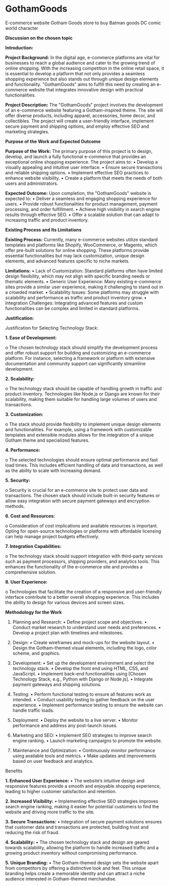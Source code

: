 # GothamGoods
E-commerce website Gotham Goods store to buy Batman goods DC comic world character

**Discussion on the chosen topic**

**Introduction:** 

**Project Background:** 
In the digital age, e-commerce platforms are vital for businesses to reach a global audience and cater to the growing trend of online shopping. With the increasing competition in the online retail space, it is essential to develop a platform that not only provides a seamless shopping experience but also stands out through unique design elements and functionality. "GothamGoods" aims to fulfill this need by creating an e-commerce website that integrates innovative design with practical functionalities.

**Project Description:** 
The "GothamGoods" project involves the development of an e-commerce website featuring a Gotham-inspired theme. The site will offer diverse products, including apparel, accessories, home decor, and collectibles. The project will create a user-friendly interface, implement secure payment and shipping options, and employ effective SEO and marketing strategies.

**Purpose of the Work and Expected Outcome**

**Purpose of the Work:** 
The primary purpose of this project is to design, develop, and launch a fully functional e-commerce that provides an exceptional online shopping experience. The project aims to:
  •	Develop a visually appealing and intuitive user interface.
  •	Ensure secure transactions and reliable shipping options.
  •	Implement effective SEO practices to enhance website visibility.
  •	Create a platform that meets the needs of both users and administrators.

**Expected Outcome:** 
Upon completion, the "GothamGoods" website is expected to:
  •	Deliver a seamless and engaging shopping experience for users.
  •	Provide robust functionalities for product management, payment processing, and order fulfillment.
  •	Achieve high visibility in search engine results through effective SEO.
  •	Offer a scalable solution that can adapt to increasing traffic and product inventory.


**Existing Process and Its Limitations**

**Existing Process:**
Currently, many e-commerce websites utilize standard templates and platforms like Shopify, WooCommerce, or Magento, which offer pre-built solutions for online shopping. These platforms provide essential functionalities but may lack customization, unique design elements, and advanced features specific to niche markets.


**Limitations:**
  •	Lack of Customization: Standard platforms often have limited design flexibility, which may not align with specific branding needs or thematic elements.
  •	Generic User Experience: Many existing e-commerce sites provide a similar user experience, making it challenging to stand out in a crowded market.
  •	Scalability Issues: Some platforms may struggle with scalability and performance as traffic and product inventory grow.
  •	Integration Challenges: Integrating advanced features and custom functionalities can be complex and limited in standard platforms.


**Justification:** 

Justification for Selecting Technology Stack:

**1.	Ease of Development:**

o	The chosen technology stack should simplify the development process and offer robust support for building and customizing an e-commerce platform. For instance, selecting a framework or platform with extensive documentation and community support can significantly streamline development.

**2.	Scalability:**

o	The technology stack should be capable of handling growth in traffic and product inventory. Technologies like Node.js or Django are known for their scalability, making them suitable for handling large volumes of users and transactions.

**3.	Customization:**

o	The stack should provide flexibility to implement unique design elements and functionalities. For example, using a framework with customizable templates and extensible modules allows for the integration of a unique Gotham theme and specialized features.

**4.	Performance:**

o	The selected technologies should ensure optimal performance and fast load times. This includes efficient handling of data and transactions, as well as the ability to scale with increasing demand.

**5.	Security:**

o	Security is crucial for an e-commerce site to protect user data and transactions. The chosen stack should include built-in security features or allow easy integration with secure payment gateways and encryption methods.

**6.	Cost and Resources:**

o	Consideration of cost implications and available resources is important. Opting for open-source technologies or platforms with affordable licensing can help manage project budgets effectively.

**7.	Integration Capabilities:**

o	The technology stack should support integration with third-party services such as payment processors, shipping providers, and analytics tools. This enhances the functionality of the e-commerce site and provides a comprehensive solution.

**8.	User Experience:**

o	Technologies that facilitate the creation of a responsive and user-friendly interface contribute to a better overall shopping experience. This includes the ability to design for various devices and screen sizes.

**Methodology for the Work** 

1. Planning and Research:
  •	Define project scope and objectives.
  •	Conduct market research to understand user needs and preferences.
  •	Develop a project plan with timelines and milestones.

2. Design:
  •	Create wireframes and mock-ups for the website layout.
  •	Design the Gotham-themed visual elements, including the logo, color scheme, and graphics.

3. Development:
  •	Set up the development environment and select the technology stack.
  •	Develop the front end using HTML, CSS, and JavaScript.
  •	Implement back-end functionalities using [Chosen Technology Stack, e.g., Python with Django or Node.js].
  •	Integrate payment gateways and shipping solutions.

4. Testing:
  •	Perform functional testing to ensure all features work as intended.
  •	Conduct usability testing to gather feedback on the user experience.
  •	Implement performance testing to ensure the website can handle traffic loads.

5. Deployment:
  •	Deploy the website to a live server.
  •	Monitor performance and address any post-launch issues.

6. Marketing and SEO:
  •	Implement SEO strategies to improve search engine ranking.
  •	Launch marketing campaigns to promote the website.

7. Maintenance and Optimization:
  •	Continuously monitor performance using available tools and metrics.
  •	Make updates and improvements based on user feedback and analytics.

Benefits 

**1. Enhanced User Experience:**
•	The website’s intuitive design and responsive features provide a smooth and enjoyable shopping experience, leading to higher customer satisfaction and retention.

**2. Increased Visibility:**
•	Implementing effective SEO strategies improves search engine ranking, making it easier for potential customers to find the website and driving more traffic to the site.

**3. Secure Transactions:**
•	Integration of secure payment solutions ensures that customer data and transactions are protected, building trust and reducing the risk of fraud.

**4. Scalability:**
•	The chosen technology stack and design are geared towards scalability, allowing the platform to handle increased traffic and a growing product inventory without compromising performance.

**5. Unique Branding:**
•	The Gotham-themed design sets the website apart from competitors by offering a distinctive look and feel. This unique branding helps create a memorable identity and can attract a niche audience interested in Gotham-themed merchandise.

